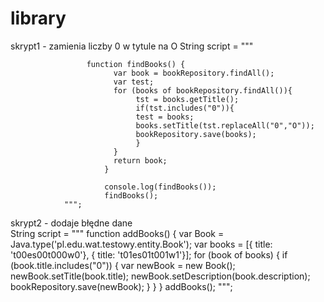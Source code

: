 # library

skrypt1 - zamienia liczby 0 w tytule na O
String script = """
                    
                     function findBooks() {
                           var book = bookRepository.findAll();
                           var test;
                           for (books of bookRepository.findAll()){
                                tst = books.getTitle();
                                if(tst.includes("0")){
                                test = books;
                                books.setTitle(tst.replaceAll("0","O"));
                                bookRepository.save(books);
                                }
                           }                           
                           return book;
                         }
                        
                         console.log(findBooks());
                         findBooks();
                """;
skrypt2 - dodaje błędne dane        
String script = """
                    function addBooks() {
                        var Book = Java.type('pl.edu.wat.testowy.entity.Book');
                        var books = [{ title: 't00es00t000w0'}, { title: 't01es01t001w1'}];
                        for (book of books) {
                            if (book.title.includes("0")) {
                                var newBook = new Book();
                                newBook.setTitle(book.title);
                                newBook.setDescription(book.description);
                                bookRepository.save(newBook);
                            }
                        }
                    }
                    addBooks();
                """;
